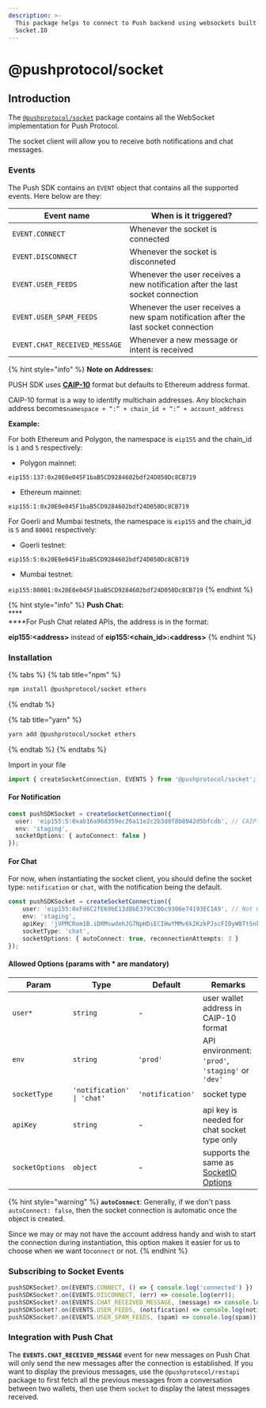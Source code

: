 ```yaml
---
description: >-
  This package helps to connect to Push backend using websockets built on top of
  Socket.IO
---
```


# @pushprotocol/socket

## Introduction

The [`@pushprotocol/socket`](https://github.com/ethereum-push-notification-service/push-sdk/tree/main/packages/socket) package contains all the WebSocket implementation for Push Protocol.

The socket client will allow you to receive both notifications and chat messages.

### Events

The Push SDK contains an `EVENT` object that contains all the supported events. Here below are they:

| Event name                    | When is it triggered?                                                               |
| ----------------------------- | ----------------------------------------------------------------------------------- |
| `EVENT.CONNECT`               | Whenever the socket is connected                                                    |
| `EVENT.DISCONNECT`            | Whenever the socket is disconneted                                                  |
| `EVENT.USER_FEEDS`            | Whenever the user receives a new notification after the last socket connection      |
| `EVENT.USER_SPAM_FEEDS`       | Whenever the user receives a new spam notification after the last socket connection |
| `EVENT.CHAT_RECEIVED_MESSAGE` | Whenever a new message or intent is received                                        |

{% hint style="info" %}
**Note on Addresses:**

PUSH SDK uses [**CAIP-10**](https://github.com/ChainAgnostic/CAIPs/blob/master/CAIPs/caip-10.md) format but defaults to Ethereum address format.

CAIP-10 format is a way to identify multichain addresses. Any blockchain address becomes`namespace + “:” + chain_id + “:” + account_address`



**Example:**

For both Ethereum and Polygon, the namespace is `eip155` and the chain\_id is `1` and `5` respectively:

* Polygon mainnet:

`eip155:137:0x20E0e045F1baB5CD9284602bdf24D050Dc8CB719`

* Ethereum mainnet:

`eip155:1:0x20E0e045F1baB5CD9284602bdf24D050Dc8CB719`

For Goerli and Mumbai testnets, the namespace is `eip155` and the chain\_id is `5` and `80001` respectively:

* Goerli testnet:

`eip155:5:0x20E0e045F1baB5CD9284602bdf24D050Dc8CB719`

* Mumbai testnet:

`eip155:80001:0x20E0e045F1baB5CD9284602bdf24D050Dc8CB719`
{% endhint %}

{% hint style="info" %}
**Push Chat:**\
****\
****For Push Chat related APIs, the address is in the format:&#x20;

**eip155:\<address>** instead of **eip155:\<chain\_id>:\<address>**
{% endhint %}

### Installation

{% tabs %}
{% tab title="npm" %}
```bash
npm install @pushprotocol/socket ethers
```
{% endtab %}

{% tab title="yarn" %}
```bash
yarn add @pushprotocol/socket ethers
```
{% endtab %}
{% endtabs %}

Import in your file

```typescript
import { createSocketConnection, EVENTS } from '@pushprotocol/socket';
```

#### For Notification

```typescript
const pushSDKSocket = createSocketConnection({
  user: 'eip155:5:0xab16a96d359ec26a11e2c2b3d8f8b8942d5bfcdb', // CAIP-10 format
  env: 'staging',
  socketOptions: { autoConnect: false }
});
```

#### For Chat&#x20;

For now, when instantiating the socket client, you should define the socket type: `notification` or `chat`, with the notification being the default.

```typescript
const pushSDKSocket = createSocketConnection({
    user: 'eip155:0xFd6C2fE69bE13d8bE379CCB6c9306e74193EC1A9', // Not CAIP-10 format
    env: 'staging',
    apiKey: 'jVPMCRom1B.iDRMswdehJG7NpHDiECIHwYMMv6k2KzkPJscFIDyW8TtSnk4blYnGa8DIkfuacU0',
    socketType: 'chat',
    socketOptions: { autoConnect: true, reconnectionAttempts: 3 }
});
```

#### Allowed Options (params with \* are mandatory)

| Param           | Type                       | Default          | Remarks                                                                            |
| --------------- | -------------------------- | ---------------- | ---------------------------------------------------------------------------------- |
| `user*`         | `string`                   | -                | user wallet address in CAIP-10 format                                              |
| `env`           | `string`                   | `'prod'`         | API environment: `'prod'`, `'staging'` or `'dev'`                                  |
| `socketType`    | `'notification' \| 'chat'` | `'notification'` | socket type                                                                        |
| `apiKey`        | `string`                   | -                | api key is needed for chat socket type only                                        |
| `socketOptions` | `object`                   | -                | supports the same as [SocketIO Options](https://socket.io/docs/v4/client-options/) |

{% hint style="warning" %}
**`autoConnect`**: Generally, if we don't pass `autoConnect: false`, then the socket connection is automatic once the object is created.

Since we may or may not have the account address handy and wish to start the connection during instantiation, this option makes it easier for us to choose when we want to`connect` or not.
{% endhint %}

### Subscribing to Socket Events

```typescript
pushSDKSocket?.on(EVENTS.CONNECT, () => { console.log('connected') })
pushSDKSocket?.on(EVENTS.DISCONNECT, (err) => console.log(err));
pushSDKSocket?.on(EVENTS.CHAT_RECEIVED_MESSAGE, (message) => console.log(message))
pushSDKSocket?.on(EVENTS.USER_FEEDS, (notification) => console.log(notification))
pushSDKSocket?.on(EVENTS.USER_SPAM_FEEDS, (spam) => console.log(spam))
```

### Integration with Push Chat

The **`EVENTS.CHAT_RECEIVED_MESSAGE`** event for new messages on Push Chat will only send the new messages after the connection is established. If you want to display the previous messages, use the `@pushprotocol/restapi` package to first fetch all the previous messages from a conversation between two wallets, then use them `socket` to display the latest messages received.
